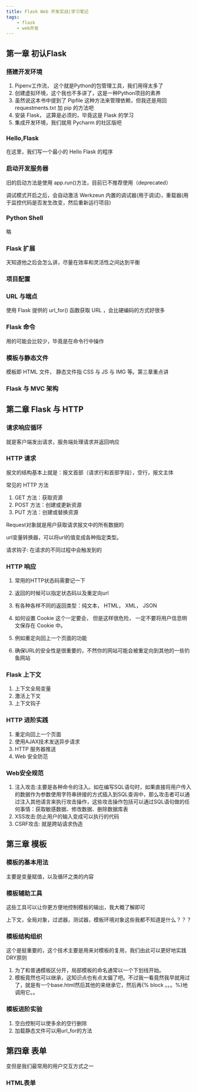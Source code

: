 ```yaml
---
title: Flask Web 开发实战|学习笔记
tags:
    - flask
    - web开发
---
```


## 第一章 初认Flask

### 搭建开发环境

1. Pipenv工作流， 这个就是Python的包管理工具，我们用得太多了
2. 创建虚拟环境，这个我也不多讲了，这是一种Python项目的素养
3. 虽然说这本书中提到了 Pipfile 这种方法来管理依赖，但我还是用回 requestments.txt 加 pip 的方法吧
4. 安装 Flask， 这算是必须的，毕竟这是 Flask 的学习
5. 集成开发环境，我们就用 Pycharm 的社区版吧

### Hello,Flask

在这里，我们写一个最小的 Hello Flask 的程序

### 启动开发服务器

旧的启动方法是使用 app.run()方法，目前已不推荐使用（deprecated）

调试模式开启之后，会自动激活 Werkzeun 内置的调试器(用于调试)，重载器(用于监控代码是否发生改变，然后重新运行项目)

### Python Shell

略

### Flask 扩展

天知道他之后会怎么讲，尽量在效率和灵活性之间达到平衡

### 项目配置

### URL 与端点

使用 Flask 提供的 url_for() 函数获取 URL ，会比硬编码的方式好很多

### Flask 命令

用的可能会比较少，毕竟是在命令行中操作

### 模板与静态文件

模板即 HTML 文件， 静态文件指 CSS 与 JS 与 IMG 等。第三章重点讲

### Flask 与 MVC 架构

## 第二章 Flask 与 HTTP

### 请求响应循环

就是客户端发出请求，服务端处理请求并返回响应

### HTTP 请求

报文的结构基本上就是：报文首部（请求行和首部字段），空行，报文主体

常见的 HTTP 方法

1. GET 方法：获取资源
2. POST 方法：创建或更新资源
3. PUT 方法：创建或替换资源

Request对象就是用户获取请求报文中的所有数据的

url变量转换器，可以将url的值变成各种指定类型。

请求钩子: 在请求的不同过程中会触发到的

### HTTP 响应

1. 常用的HTTP状态码需要记一下

2. 返回的时候可以指定状态码以及重定向url

3. 有各种各样不同的返回类型：纯文本， HTML， XML， JSON

4. 如何设置 Cookie 这个一定要会， 但是这样很危险， 一定不要将用户信息明文保存在 Cookie 中。

5. 例如重定向回上一个页面的功能

6. 确保URL的安全性是很重要的，不然你的网站可能会被重定向到其他的一些钓鱼网站

### Flask 上下文

1. 上下文全局变量
2. 激活上下文
3. 上下文钩子

### HTTP 进阶实践

1. 重定向回上一个页面
2. 使用AJAX技术发送异步请求
3. HTTP 服务器推送
4. Web 安全防范

### Web安全规范

1. 注入攻击:主要是各种命令的注入。如在编写SQL语句时，如果直接将用户传入的数据作为参数使用字符串拼接的方式插入到SQL查询中，那么攻击者可以通过注入其他语言来执行攻击操作，这些攻击操作包括可以通过SQL语句做的任何事情：获取敏感数据、修改数据、删除数据库表
2. XSS攻击:防止用户的输入变成可以执行的代码
3. CSRF攻击: 就是跨站请求伪造

## 第三章 模板

### 模板的基本用法

主要是变量赋值，以及循环之类的内容

### 模板辅助工具

这些工具可以让你更方便地控制模板的输出，我大概了解即可

上下文，全局对象，过滤器，测试器，模板环境对象这些我都不知道是什么？？？

### 模板结构组织

这个是挺重要的，这个技术主要是用来对模板的复用，我们由此可以更好地实践DRY原则

1. 为了和普通模板区分开，局部模板的命名通常以一个下划线开始。
2. 模板竟然也可以继承，这知识点也有点太偏了吧。不过我一看竟然我早就用过了，就是有一个base.html然后其他的来继承它，然后再{% block 。。。%}地调用它。。

### 模板进阶实验

1. 空白控制可以使多余的空行删除
2. 加载静态文件可以用url_for的方法

## 第四章 表单

变但是我们最常用的用户交互方式之一

### HTML表单



